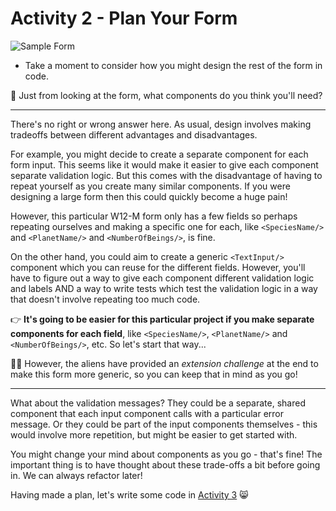 # Activity 2 - Plan Your Form

![Sample Form](../pub1lic/sample-form.png)

-   Take a moment to consider how you might design the rest of the form in code.

🤔 Just from looking at the form, what components do you think you'll need?

---

There's no right or wrong answer here. As usual, design involves making tradeoffs between different advantages and disadvantages.

For example, you might decide to create a separate component for each form input. This seems like it would make it easier to give each component separate validation logic. But this comes with the disadvantage of having to repeat yourself as you create many similar components. If you were designing a large form then this could quickly become a huge pain!

However, this particular W12-M form only has a few fields so perhaps repeating ourselves and making a specific one for each, like `<SpeciesName/>` and `<PlanetName/>` and `<NumberOfBeings/>`, is fine.

On the other hand, you could aim to create a generic `<TextInput/>` component which you can reuse for the different fields. However, you'll have to figure out a way to give each component different validation logic and labels AND a way to write tests which test the validation logic in a way that doesn't involve repeating too much code.

👉 **It's going to be easier for this particular project if you make separate components for each field**, like `<SpeciesName/>`, `<PlanetName/>` and `<NumberOfBeings/>`, etc. So let's start that way...

👩‍🔬 However, the aliens have provided an _extension challenge_ at the end to make this form more generic, so you can keep that in mind as you go!

---

What about the validation messages? They could be a separate, shared component that each input component calls with a particular error message. Or they could be part of the input components themselves - this would involve more repetition, but might be easier to get started with.

You might change your mind about components as you go - that's fine! The important thing is to have thought about these trade-offs a bit before going in. We can always refactor later!

Having made a plan, let's write some code in [Activity 3](./activity_3.md) 😸
